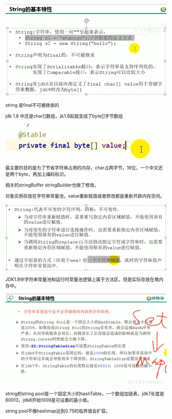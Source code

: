 ![img_25.png](img_25.png)

string 是final不可被继承的

jdk 1.8 中还是char[]数组，从1.9起就变成了byte[]字节数组

![img_26.png](img_26.png)

最主要的目的是为了节省字符串占用的内存，char占两字节，16位，一个中文还是两个byte，再加上编码标识。

相关的stringBuffer stringBuilder也做了修改。

对象实例存放在字符串常量池，value重新赋值或者修改都是重新开辟内存空间。

![img_27.png](img_27.png)

JDK1.8中字符串常量池和运行时常量池逻辑上属于方法区，但是实际存放在堆内存中。

![img_28.png](img_28.png)

string的string pool是一个固定大小的hashTable，一个数组加链表，jdk7长度是60013，jdk8开始1009是可设置的最小值。

string pool不像hashmap达到0.75的临界值会扩容。
